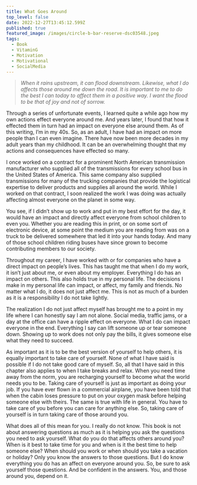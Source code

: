```yaml
---
title: What Goes Around
top_level: false
date: 2022-12-27T13:45:12.599Z
published: true
featured_image: /images/circle-b-bar-reserve-dsc03548.jpeg
tags:
  - Book
  - VitaminG
  - Motivation
  - Motivational
  - SocialMedia
---
```

> *When it rains upstream, it can flood downstream. Likewise, what I do affects those around me down the road. It is important to me to do the best I can today to affect them in a positive way. I want the flood to be that of joy and not of sorrow.*

Through a series of unfortunate events, I learned quite a while ago how my own actions effect everyone around me. And years later, I found that how it effected them in turn had an impact on everyone else around them. As of this writing, I’m in my 40s. So, as an adult, I have had an impact on more people than I can even imagine. There have now been more decades in my adult years than my childhood. It can be an overwhelming thought that my actions and consequences have effected so many.

I once worked on a contract for a prominent North American transmission manufacturer who supplied all of the transmissions for every school bus in the United States of America. This same company also supplied transmissions for many of the trucking companies that provide the logistical expertise to deliver products and supplies all around the world. While I worked on that contract, I soon realized the work I was doing was actually affecting almost everyone on the planet in some way.

You see, if I didn’t show up to work and put in my best effort for the day, it would have an impact and directly affect everyone from school children to even you. Whether you are reading this in print, or on some sort of electronic device, at some point the medium you are reading from was on a truck to be delivered somewhere that led it into your hands today. And many of those school children riding buses have since grown to become contributing members to our society.

Throughout my career, I have worked with or for companies who have a direct impact on people’s lives. This has taught me that when I do my work, it isn’t just about me, or even about my employer. Everything I do has an impact on others. This also holds true in my personal life. The decisions I make in my personal life can impact, or affect, my family and friends. No matter what I do, it does not just affect me. This is not as much of a burden as it is a responsibility I do not take lightly.

The realization I do not just affect myself has brought me to a point in my life where I can honestly say I am not alone. Social media, traffic jams, or a day at the office can have a ripple effect on everyone. What I do can impact everyone in the end. Everything I say can lift someone up or tear someone down. Showing up to work does not only pay the bills, it gives someone else what they need to succeed.

As important as it is to be the best version of yourself to help others, it is equally important to take care of yourself. None of what I have said is possible if I do not take good care of myself. So, all that I have said in this chapter also applies to when I take breaks and relax. When you need time away from the norm, you are recharging yourself to become what the world needs you to be. Taking care of yourself is just as important as doing your job. If you have ever flown in a commercial airplane, you have been told that when the cabin loses pressure to put on your oxygen mask before helping someone else with theirs. The same is true with life in general. You have to take care of you before you can care for anything else. So, taking care of yourself is in turn taking care of those around you.

What does all of this mean for you. I really do not know. This book is not about answering questions as much as it is helping you ask the questions you need to ask yourself. What do you do that affects others around you? When is it best to take time for you and when is it the best time to help someone else? When should you work or when should you take a vacation or holiday? Only you know the answers to those questions. But I do know everything you do has an affect on everyone around you. So, be sure to ask yourself those questions. And be confident in the answers. You, and those around you, depend on it.